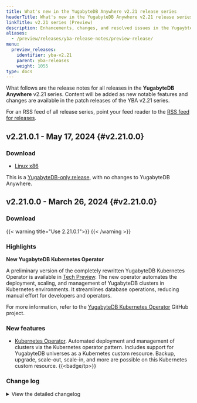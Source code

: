 ```yaml
---
title: What's new in the YugabyteDB Anywhere v2.21 release series
headerTitle: What's new in the YugabyteDB Anywhere v2.21 release series
linkTitle: v2.21 series (Preview)
description: Enhancements, changes, and resolved issues in the YugaybteDB Anywhere v2.21 preview release series.
aliases:
  - /preview/releases/yba-release-notes/preview-release/
menu:
  preview_releases:
    identifier: yba-v2.21
    parent: yba-releases
    weight: 1055
type: docs
---
```


What follows are the release notes for all releases in the **YugabyteDB Anywhere** v2.21 series. Content will be added as new notable features and changes are available in the patch releases of the YBA v2.21  series.

For an RSS feed of all release series, point your feed reader to the [RSS feed for releases](../../index.xml).

## v2.21.0.1 - May 17, 2024 {#v2.21.0.0}

### Download

<ul class="nav yb-pills">
 <li>
   <a href="https://downloads.yugabyte.com/releases/2.21.0.1/yba_installer_full-2.21.0.1-b1-linux-x86_64.tar.gz">
     <i class="fa-brands fa-linux"></i>
     <span>Linux x86</span>
   </a>
 </li>
</ul>

This is a [YugabyteDB-only release](../../ybdb-releases/v2.21/#v2.21.0.1), with no changes to YugabyteDB Anywhere.

## v2.21.0.0 - March 26, 2024 {#v2.21.0.0}

### Download

{{< warning title="Use 2.21.0.1">}}
{{< /warning >}}

### Highlights

**New YugabyteDB Kubernetes Operator**

A preliminary version of the completely rewritten YugabyteDB Kubernetes Operator is available in [Tech Preview](/preview/releases/versioning/#feature-maturity). The new operator automates the deployment, scaling, and management of YugabyteDB clusters in Kubernetes environments. It streamlines database operations, reducing manual effort for developers and operators.

For more information, refer to the [YugabyteDB Kubernetes Operator](https://github.com/yugabyte/yugabyte-k8s-operator) GitHub project.

### New features

* [Kubernetes Operator](https://github.com/yugabyte/yugabyte-k8s-operator). Automated deployment and management of  clusters via the Kubernetes operator pattern. Includes support for YugabyteDB universes as a Kubernetes custom resource. Backup, upgrade, scale-out, scale-in, and more are possible on this Kubernetes custom resource. {{<badge/tp>}}

### Change log

<details>
  <summary>View the detailed changelog</summary>

#### Improvements

* Reduces PEX activation time by generating a PEX virtual environment on target's side for quicker and seamless python runtimes, mitigating slow execution issues in certain environments. PLAT-10217
* Reverts commit to address the issue of PEX activation slowdown of 4-8s in certain environments. PLAT-10217
* Reduces PEX activation time by generating a PEX virtual environment on target's side for quicker and seamless python runtimes, mitigating slow execution issues in certain environments. PLAT-10217
* Adjusts universe operations to update the database state only after completing actual tasks, refines KubernetesCommandExecutor to gather universe details from task parameters rather than the database, modifies parent workflows for GFlagsKubernetesUpgrade and KubernetesOverridesUpgrade to persist universe details to the database at workflow's end, and revises ConfigureDBApisKubernetes to store user intent in the universe after actual operation is executed. PLAT-10289
* Reduces false alarm rates by adjusting the severity label of the "DB Queue Overflow" alert from severe to warning, improving alert relevance. PLAT-10371
* Unifies all YBA python requirements to >=3.8, discontinuing support for Python 2 and disables Ansible offloading to the DB node if Python version is <3.8. PLAT-10475
* Integrates guard rails to check for existing tables before attempting to disable YCQL, enhancing data management. PLAT-10502
* Adds a public API endpoint for load balancers to identify the primary YugabyteDB instance in an HA configuration, thereby facilitating apt traffic routing. PLAT-10557
* Integrates SpecificGflags support into gflags audit, including a "readonly_cluster_gflags" field to tackle read replica overrides. PLAT-10616
* Corrects the handling of missing Node UUIDs in 2.6 upgrades, ensuring universes created in older YBA versions can successfully execute tasks in newer releases and accessible in Read Replica (RR) clusters, thus preventing task failures. PLAT-10628,PLAT-10542
* Augments the logging for backup schedules to aid in debugging issues related to incremental backups running more than once, particularly beneficial in resolving schedule failure alerts for users scheduling incrementals at short intervals. PLAT-10694
* Introduces IAM support in the GCS backup configuration, enabling users to use workload identity credentials for backup storage config creation without manually passing json credentials via the UI/API. PLAT-10724
* Introduces DB node-based preflight validation for storage configurations used during backup/restore through the newly exposed gRPC `backupServiceValidateCloudConfig`, enhancing the reliability of backups and restores. A universe level runtime flag `skip_config_based_preflight_validation` is also added allowing users to skip these validations. PLAT-10725
* Introduces universe name and zone labels to DB pods and other resources established by YBA, dramatically aiding the creation of a shared service across multiple AZs, and offering smoother integration with CA automation systems. PLAT-10591,PLAT-10988
* :Send GCP IAM flag to YBC for backup/restore in YBA Send GCP IAM flag,if given in the backup config,to YBC gRPC for backup and restore in YBA.Send GCP IAM flag to YBC for backup/restore in YBA PLAT-11042
* Introduces a new API for accessing a list of feature flag runtime configs, enabling dynamic rendering of UI component bases on flag values, without needing authorization. PLAT-11053
* Introduces a checkbox in the UI for the creation and editing of GCP storage configuration, facilitating the use of the USE_GCP_IAM feature. PLAT-11116
* Grants `update_profile` permission to ConnectOnly role, establishes a super admin check in the set runtime config key API, and prevents resetting of rbac runtime config. PLAT-11013,PLAT-11054,PLAT-11117
* Allows expanded role bindings for new resource types during role edits. Also permits viewing and updating users with requisite permissions, even after role editing. PLAT-11147
* Revises backup prefix in YB to improve intuitiveness, triggering effortless grouping of parent and incremental backups. Backup storage locations become more human-readable linking parent and incremental backups. PLAT-11150
* Redefines the S3 directory hierarchy for YBA backups, resulting in a more intuitive and user-friendly structure to group full and incremental backups based on cluster uuid and parent backup uuid. PLAT-11150
* Restores missing Path annotations in DrConfigController, PerfAdvisorController, TelemetryProviderController, and YbcController for smoother API interactions. PLAT-11264
* Allows support bundle collection even if a node fails or is down, preventing the bundle creation process from getting stuck. Also ensures stuck support bundles are deleted upon YBA restart. PLAT-11288
* Allows permission management in the performance advisor and disaster recovery user interface. PLAT-11344
* Expands access control by incorporating permissions to the performance advisor User Interface. PLAT-11344
* Redefines permission rules to grant `OTHER.READ` by default when `UNIVERSE.READ` is assigned, enhancing user's access to all associated resources. PLAT-11433
* Now uses the request URI, not the request path, to authorize users during API calls. PLAT-11456
* Enables disabling certificate validation for High Availability (HA) through runtime configuration for enhanced flexibility. PLAT-11526
* Allows custom role users to modify timezone using updateProfile API. PLAT-11585
* Now the list role binding API authorization only verifies for specific permissions, allowing users to view roles attached to their user profile. PLAT-11592
* Includes a runtime configuration `yb.node_ops.leader_blacklist.fail_on_timeout`, failing the `StopNodeInUniverse` operation if the leader blacklist doesn't complete within a set timeout. Beneficial for customers managing multiple failover layers to secondary databases. PLAT-11892
* Increases readability of built-in Role descriptions by expanding the viewing area and adding a hover-over function. PLAT-11972
* Adjusts finalize info API to transmit universe name and version with uuid, reducing redundant API calls in UI. PLAT-11981
* Allows certificate rotation for universes with expired certs by falling back to non-rolling upgrade from hot_reload. PLAT-4493
* Enables direct access to Master and Tserver UUIDs for each node within the Universe's nodes tab, easing debugging processes by eliminating the need to use the Master Admin UI. PLAT-5199
* Allows users to disable the scraping of Kubernetes node metrics, that show CPU, memory, and disk utilization graphs for Kubernetes-based universes, with a new Prometheus flag. PLAT-9097
* Enhances backup script logging for better performance diagnosis. Logs capture start and end times of tasks, the time tasks enter and leave the queue, data transfer details, and command completion times. PLAT-9351
* Introduces an API that automatically syncs users and roles from an LDAP server to a YBDB cluster running YSQL/YCQL, replacing the need for manual scripts. PLAT-9799
* Updates the generate script for easier usage, removes Azure ARM support, and reruns it with 8.9 as the desired version to address an issue with GPG key on older Almalinux 8 images. PLAT-12855
* Introduces new Memtable metric name, ensuring data visibility on master and version 2.20.0. Includes a migration script for swamper target files regeneration. PLAT-11315
* Simplifies on-prem setup by streamlining the movement of node-agents between providers, incorporating error message for download failures, and adding bind address for DNS usage. PLAT-11889
* Includes alerts for db ysql/ycql webservers in YBA health checks to monitor 9070, 9300, and 13000 ports, enhancing awareness of node status. PLAT-12067
* Returns security vulnerabilities by upgrading the jackson-databind library to version 2.15.3 and changing to the latest managed version of ehcache at 3.10.8, from 2.10.6, that contained medium to critical severity vulnerabilities. PLAT-9635
* Reimplements master operation completion check using ListMasters or ListMasterRaftPeers for efficient change configuration, now default, enhancing user workflow. PLAT-10162
* Prevents creation of a basic xCluster configuration if either universe is part of a transactional xCluster configuration. PLAT-10193
* Allows limited editing of in-use providers on the YBA UI, particularly beneficial for adding new regions. This feature introduces a new runtime config, retains unedited/unexposed provider details, and manages various enable/disable statuses for zones/regions. PLAT-10279
* Modifies the follower lag check to use the node endpoint instead of Prometheus metrics increasing reliability in scenarios where Prometheus might be down. Introduces a new runtime config `follower_lag.max_threshold` to allow control over the maximum time allowed for a tserver/master to lag behind peers. PLAT-10286
* Shifts the Prometheus configuration check to a preflight stage to early correct any configuration errors, although limitations remain for time syntax parsing in Golang. PLAT-10369
* Ensures predictability and prevents partial data deletion by disabling the master removal callback, relying on YBA for proper state clean-up. PLAT-10401
* Integrates the `ap-south-2` region into YBA, updates the AWS AMIs to 8.8, and includes previously absent availability zones in the AWS regions. PLAT-10407
* Lets you set the `master_join_existing_universe` parameter to `false` post cluster creation, offering atomic replacement without recreating the config files. PLAT-10511
* Displays a warning when attempting to rotate node-to-node CA certificates for source universes in xCluster replication, informing that this action can interrupt replication and require a restart of the xCluster configuration. The warning also appears when toggling TLS encryption on/off for such universes, improving awareness of potential xCluster replication impact. PLAT-10660
* Introduces a `customer` level runtime configuration, `show_xcluster_config`, that unveils the underlying xCluster configurations from DR setups in the xCluster tab for better troubleshooting. PLAT-10734
* Rearranges `replicated-migrate` help message in ybctl for a more intuitive command flow, replacing its previous alphabetical order. PLAT-10970
* Enables retrying the Upgrade KubernetesOverrides task for updating overrides on pods as the helm call is idempotent. PLAT-10977
* Enables specification of a shared VPC project ID in the YBA UI for GCP providers, replacing the now redundant GCP project name field, enhancing VPC shared environment support and allowing better customization. PLAT-11065
* Updates Go version to 1.21.3 in YBA node agent and installer, enhancing security by fixing critical vulnerabilities. PLAT-11191
* Enables non-rolling gflag upgrade operations for YBC. This addition involves updating the gflag values in the cluster file, stopping and starting the YBC process, and updating the custom YBC gflag details in the clusters userIntent. Also ensures updated gflag values are applied during upgrade operations along with node binaries. PLAT-11198
* Adds `ts_live_tablet_peers` metrics to YBA charts, indicating the count of tablet peers (including followers and leaders) on each node. PLAT-11258
* Simplifies volume expansion process by ignoring errors during expansion of Persistent Volume Claim (PVC), allowing recreation of the Stateful Sets (STS), and then throwing any PVC expansion exceptions. This change improves error handling in the volume expansion process by continuing the operation despite issues at the PVC expansion stage. PLAT-11454
* Allows users to upgrade Linux OS VM directly through the universe creation page. PLAT-11482
* Prevents UI crash by adding compatibility check during image bundle addition on the universe creation page. PLAT-11482
* Modifies version check workflow to handle non-existent settings and prevent rollbacks during a replicated migration if there's a YBA version change. PLAT-11630
* Revamps the UI wording by replacing `bootstrap` with `full copy`, modifying the modal text for better clarity and updating buttons to capital case. Includes the DR replica name in the switchover and failover modal titles and adjusts the confirmation text for clearer user interaction. PLAT-11664
* Introduces two Jupyter notebooks for xCluster and dr APIs use exemplification. Makes `bootstrapParams` an optional field for `set_tables` API and allows for skipping table bootstrapping when not passed during `add table`. Simplifies `create api` payload by using `bootstrapParams` instead of `bootstrapBackupParams`. Optimizes table selection in database during replication removal, focusing on YSQL tables. PLAT-11678,PLAT-11618,PLAT-10622
* Updates Akka version to 2.6.21 in YBA to support multiple subscribers. PLAT-11679
* Makes the lock and freeze mechanism for universe tasks simpler and easier to understand, reducing migration effort. PLAT-11769
* Introduces a confirmation dialog for all edit operations on K8 based universes, ensuring consistency with VM based universes. PLAT-11943
* Displays the default master volume size as disabled and set at 50 GiB during the `Create universe` step for simplified setup. PLAT-11944
* Integrates BouncyCastle as the cryptographic provider for jwt token generation, enabling FIPS compliance. Adds BouncyCastleProvider to the security context before keyPair creation. PLAT-11952
* Removes outdated provider credential update helper script to enhance security, and transitions away from Springframework encryptors to use Bouncycastle FIPS library for better compliance. PLAT-11999
* Replaces the existing Python Cryptography library with OpenSSL to ensure future compliance with FIPS regulations while simplifying updates and reducing the need for major platform overhauls. PLAT-3538
* Incorporates support to replicate colocated tables through xCluster. The API adaptation only requires passing the parent table ID; the user interface remains unchanged. Make sure to follow the prerequisites for colocated replication, otherwise, replication won't function. PLAT-3748
* Now allows retrying of the `Upgrade Kubernetes Universe` task. PLAT-8423
* Optimizes upgrade process by prioritizing selection of an active tserver in the same region as the master leader, reducing time spent securing postgres connections in multi-region setups. PLAT-8975
* Enables the display of restored tables (YCQL) in the front-end interface via the Restore List API. PLAT-10404
* Enhances chart zooming functionality to provide consistent scaling and fine-grained data points across various metrics, including YSQL and YCQL, by implementing unique tab names and updated table metric selection process. PLAT-10824,PLAT-10656
* Introduces a `View Universe` option to inspect the user intent of the created universe and the status of the primary cluster and read replicas if available. PLAT-11107
* Allows collection of only recent core dumps from the request body. Adds two new fields in the `createSupportBundle` API: `maxNumRecentCores` to define the number of recent files to collect, and `maxCoreFileSize` to set a size limit for each file. Defaults for these fields are 1 and 25GB respectively, if not specified. PLAT-11505
* Adds backend API support for replicating colocated tables in xCluster UI. Introduces new table type and changes how tableID and tableUUID are used. Ensures better handling of table names and drops size info for child tables. PLAT-11770
* Allows retry and abort operations for `InstallYbcSoftwareOnK8s` and `UpdateKubernetesDiskSize.java` tasks, enhancing task handling. PLAT-8425,PLAT-8426

#### Bug fixes

* Enables restoration of backups moved from their original bucket to a different bucket in the same/another cloud, given the entire relative directory inside the bucket remains the same. PLAT-10179
* Allows adding a custom prefix to YBA application and audit logs through the new `filePrefix` field in `logging_config` and `audit_logging_config` APIs. PLAT-10223
* Ensures correct interpretation of special characters and spaces in log filtering by quoting the grep_regex variable passed to the command line script. PLAT-10321
* Introduces an `active` field in the image bundles, hardens image bundle validation for region additions in the provider, and accommodates three types of bundles: YBA_ACTIVE, YBA_DEPRECATED, and CUSTOM. Transfers image bundle editing to the task and removes region references from the image bundle when the region is deleted. It now strictly fetches `active:true` image bundles for each provider & structure. PLAT-10363
* Introduces runtime flag checks for all new RBAC APIs, also marking them as `PREVIEW` via `@YbaApi` annotation. PLAT-10438
* Introduces the @YbaApi annotation to express API visibility and state, offering public, preview, internal, or deprecated states as status options. PLAT-10456
* Removes outdated definitions once part of the API, streamlining database operations and enhancing `swaggerGen` functionality. PLAT-10456
* Reverts overly aggressive swagger definitions removal and introduces manual marking as internal for better control and introduces YbaApi annotation. PLAT-10456
* Introduces validation when assigning or adjusting role bindings for resources with generic permissions, ensuring correct role bindings for specified resources. PLAT-10483
* Enables CA certificate chains in YBA's trust store, fixes issues with deleting CA certificates, and handles migration of certificate chains during YBA migration V274, reducing user-facing UI errors. PLAT-10530,PLAT-10529
* Incorporates the `useTablespaces` boolean factor while listing backups. PLAT-10552
* Eliminates stale PostgreSQL socket lock files upon pod startup in Kubernetes, preventing PostgreSQL from failing to start and offering seamless restarts. PLAT-10576
* Improves the reliability of backup restores in Docker-based installations by rectifying the command generated by `yb_platform_backup.sh`, addressing issues of the restore process failing due to inaccessible file paths. PLAT-10579
* Resolves the failure of the `yb_platform_backup.sh` restore commands in version 2.18.3 by fixing the `back_plat_version` variable assignment and addressing the "no such file or directory" error while running `pg_restore` inside the container. PLAT-10579
* Boosts reliability by ensuring EditUniverse tasks remain retryable even if Destroy Server subtasks fail partially due to script deletion. PLAT-10606
* Allows you to sync roles seamlessly before enabling the `use_new_authz` runtime flag, eliminating errors when adding new customers. PLAT-10618
* Resolves backward compatibility issues in new YBA releases by ensuring successful task completion even when Node UUID is missing, a problem reported in multiple Universes. PLAT-10628
* Expands a user's role binding automatically when extending their role to include `UNIVERSE.CREATE`, setting `allowAll=true` and an empty resource UUID. PLAT-10640
* Resolves numerous UI and RBAC issues, including lack of access to alerts, backups, and various tabs for superadmin, issues with roles and permissions, and non-working sort functionality. PLAT-10670
* Enables `allowAll=false` and empty resource UUID set in the new RBAC when creating or updating role bindings, restricts `OTHER.SUPER_ADMIN_ACTIONS` permission in custom roles, user assignment of `SuperAdmin`role to any role bindings, and scoping down of system defined roles. No longer pass `resourceGroup` in the payload for `roleResourceDefinitions` for system-defined roles. PLAT-10689
* Introduces an option to add service account names to DB pods through `serviceAccount` in DB helm charts. PLAT-10691
* Reinstates the missing `Restore Tablespace` option for Incremental Backups, enhances the visibility of the `Backup location` button in Restore History, and removes the `Aborted` filter from Restore History. PLAT-10695
* Corrects user interface bugs, ensuring the auto-selected permission in RBAC visibly displays a tooltip for first-time users. PLAT-10780
* Allows the use of `su -c` to run commands as a specific user, enhancing compatibility with corporate sudo whitelists. PLAT-10794
* Prevents selection of duplicate roles and accurately displays universe count in the portal even when no universes are present. PLAT-10802
* Disables "Edit Role" for system roles, enhancing security by prohibiting unintentional changes while still displaying role permissions and associated users. PLAT-10813
* Disables `Add GFlags`, `Add as JSON`, and `Apply Changes` buttons on the GFlag UI page without UNIVERSE.UPDATE permissions. PLAT-10845
* Rectifies UI bugs to deliver precise information messages that clarify why backup on Universe is disallowed. PLAT-10849
* Refines node equality assessment and sequences subtasks in universe creation and editing more adeptly for fewer later issues. PLAT-10886
* Alters authentication protocols to fetch resource details based on a logged-in user's scope, eliminating unnecessary permission checks and enabling API token authentication. PLAT-10841,PLAT-10887,PLAT-10129,PLAT-10810
* Grants `ConnectOnly` role by default when no system roles are assigned, enhances error messages for incorrect permissions in Create Role API, and sets `OTHER.READ` as a prerequisite for `UNIVERSE.CREATE` permission. PLAT-10692,PLAT-10891,PLAT-10840
* Annotates the YugabyteDB APIs with correct visibility states including public, internal, preview, or deprecated, improves API documentation, and performs scrubbing operations for consistent API descriptions. Enhancements to the platform also include documenting SQL commands to disconnect a universe from the platform, deprecating certain UI functions, and displaying deprecation messages in red in API docs. Modifies the handling of runtime configs for API calls to boost performance, and eliminates the usage of enableYBC and installYBC in the UniverseTaskParams for streamlined operations. PLAT-10899
* Grants read permissions to Universe configuration and fetch logs API, addressing issues with creating Universe and loading availability zones. PLAT-10721,PLAT-10904
* Streamlines the permissions required for URL Endpoints and their handling by the UI, restricts certain security adjustments without explicit permissions, and provides consistent information messages to users lacking necessary permissions. PLAT-10894,PLAT-10909,PLAT-10844
* Revises EAR according to API scrub 2.20 documentation, confirms all RBAC APIs are already internal, and announces no changes required for Support Bundle APIs. PLAT-10910
* Rectifies the visibility of RBAC permission errors when insufficient permissions prevent the "Create Support Bundle" button from functioning. PLAT-10917
* Allows downloading of support bundle with `UNIVERSE.READ` and `OTHERS.CREATE` permissions and deletion with `OTHERS.DELETE` and `UNIVERSE.READ` permissions. PLAT-10933
* Allows successful access key rotation for manually uploaded keys by generating the correct public keys, eliminating connectivity issues to DB nodes. PLAT-10935
* Modifies API tests to display all errors simultaneously, simplifying the troubleshooting process, and marks APIs including Alerting, PA, Telemetry, and Maintenance as indicated in the document. PLAT-10937
* Rectifies the SSO login glitch by shifting the RBAC enabled logic to the Authenticated container, ensuring uninterrupted login experience. PLAT-10942
* Introduces `disabled` feature for the `readOnly` and `backupAdmin` roles, correcting the API call made while altering passwords. PLAT-10960
* Adds support for partial upgrade, finalize, and rollback of Kubernetes universe database upgrades. PLAT-10971,PLAT-10974,PLAT-10973
* Enables control over container-level resources within a pod using overrides, offering container-specific resource adjustability primarily for `yb-cleanup` and `ybc`. PLAT-10990
* Enables read-only users to see `Create Backup` buttons as disabled to prevent backup initiation on the tables page. PLAT-10993
* Enables creation of xcluster replication with universe permissions only, eliminating the need for additional resource permissions. PLAT-11000
* Modifies API annotations for deprecated APIs in Backup/Restore/Schedules flow for clearer user understanding. PLAT-11001
* Unveils updates to user permissions, enabling Edit Universe and Edit Security buttons with UNIVERSE.READ permission, allowing the view of universe configuration, and adjusting backup and restore permissions for SuperAdmin. PLAT-11004,PLAT-10940,PLAT-10908
* Ensures actionable buttons display permission errors when clicked, enhancing user interaction with Certificates, Alert Policies, and User Roles management, particularly for SuperAdmin users. PLAT-11011
* :Fixed Typo from -fix :Buttons don't show perm error when clicked Fixed a typo [RBAC}UI]Buttons don't show perm error when clicked Add Certificate 2.Create Alert Policy 3.Delete and Edit User -Only SuperAdmin user 4.Edit/Delete System Roles PLAT-11011
* :New Rbac Validator changes -[RBAC|UI]Make superadmin permission changes on UI based on backend Implemented new Validator to support Api to permissions mappings.Previously,we used to maintain a api to perm mapping ourselves.But,now the mapping comes from the backend.Created a new rbac validator to adopt this.Changed all the occurrence of the old validator to new validator [RBAC|UI]Make superadmin permission changes on UI based on backend In backend,we have made changes to not enable/edit LDAP/OIDC/HA/Runtime configuration.We need to make sure UI is consistent PLAT-11016
* :Fix:Removal of data-testid New Rbac Validator changes -[RBAC|UI]Make superadmin permission changes on UI based on backend data-testid are accidently removed of this [[|diff ]]This diff adds this again [RBAC|UI]Make superadmin permission changes on UI based on backend In backend,we have made changes to not enable/edit LDAP/OIDC/HA/Runtime configuration.We need to make sure UI is consistent PLAT-11016
* :Make the required permission annotation changes for APIs Modified the required permissions based on the discussion with the team.[PLAT][RBAC]Only superadmin should be able to do CRUD ops for HA As per older RBAC,both admin and superadmin can perform HA operations.We need to decide what to do going forward.[testschedulebackup-aws-rf3]DELETE:/api/v1/customers/{uuid}/schedules/{uuid}is not working with BACKUP_RESTORE permissions Permissions on User:Logs:[RBAC][YBA]YBA doesn't shows Universe cost,CPU usage and Disk Usage to users with View universe permission User roles:Builtin roles -Connect-only Custom roles -View Universe Resume/Pause Universe [testsimpleops-aws-nton-tls]api/customers/{uuid}/universes/uuid}/tables/{uuid}/create_backup is not working with UNIVERSE.BACKUP_RESTORE permissions /api/customers/{uuid}/universes/uuid}/tables/{uuid}/create_backup is not allowed with these permissions:{`resourceType`:`OTHER`,`action`:`READ`},{`resourceType`:`UNIVERSE`,`action`:`READ`},{`resourceType`:`UNIVERSE`,`action`:`BACKUP_RESTORE`},{`resourceType`:`ROLE`,`action`:`READ`},{`resourceType`:`ROLE`,`action`:`UPDATE`} PLAT-11025,PLAT-11028,PLAT-11017,PLAT-11009
* :Users without permission not able to login Axios intercepts the runtime config 401 and logouts the user.Fix:Prevent the axios from logging out till the runtime config is either loaded/failed Users without permission not able to login PLAT-11052
* Corrects the threshold setting for recreated "Backup Deletion Failure" alerts to match their original default values. PLAT-11055
* Enables setting rollback variables values by fixing JsonProperty annotation and adds an API to check if additional finalize step is needed for upgrade. PLAT-11067
* Prevents automatic flag promotion during rollback support, now requiring manual user promotion through the finalize API during software upgrades and universe deletions. PLAT-11070
* Disables the `Backup tablespaces` checkbox in the `Backup` tab when `YCQL` is selected as the API type, preventing unnecessary selections. PLAT-11073
* Allows the removal of stale replication streams from the source universe during table deletion in failed replications status, preventing lingering streams after xCluster config alterations. PLAT-11076
* Revises the Role-Based Access Control (RBAC) User Interface to correct bugs, ensure disabling of alerts for SuperAdmin, enhance visibility of permission errors, and improve handling of missing read permissions. It also addresses problems where the same role is selected multiple times during role editing, or the inability to delete a user with proper permissions. PLAT-10956,PLAT-11096,PLAT-10803,PLAT-10938,PLAT-10948,PLAT-10950
* Allows the backup script to proceed unimpeded even if the Prometheus snapshot isn't found, ensuring successful data backup and replication installation migration. PLAT-11102
* Unveils the Node Actions button for users with UNIVERSE.READ permissions and introduces data-testids, allowing users to read node actions such as Connect and Show Live Queries comfortably. PLAT-11122
* Marks APIs with appropriate annotations for Tables and Universes. PLAT-11133
* Reverts update to make backup storage locations for incremental backups linked to parent backup more easily readable. PLAT-11150
* Includes a confirmation dialog in the user interface for universe editing changes, reducing the risk of unfortunate errors, like incorrect node scaling. PLAT-11163
* Allows passing both Java and PEM trust stores for TLS handshakes to support multiple CA certificates in YugabyteDB's trust store. Also, resolves an issue related to deletion of root certificates from the trust store. PLAT-11176,PLAT-11170
* Corrects RBAC annotation definition in Delete backup API for accurate alert triggering on backup failures. PLAT-11194,PLAT-11183,PLAT-11203
* Eliminates the persistent release dropdown issue when RBAC is enabled, ensuring a smooth user experience and successful cross version tests. PLAT-11206
* Allows consistency in universe states by synchronizing `specificGFlags` with `tserverGFlags/masterGFlags`. Supports both UI and API users in terms of gflags with temporary measures for older approaches. PLAT-11207
* Removes unnecessary errors when rolling back AutoFlags, ensuring a smooth rollback process, even when no AutoFlags are available to revert. PLAT-11212
* Minimizes redundancy by skipping nodes during retry if they have already undergone upgrade/rollback actions. PLAT-11253
* Allows longer hostnames (up to 28 characters) for universe creation in on-prem provider instances and includes a preflight check for Python on the target node. PLAT-11254
* Blocks non-GET requests on HA follower's API access, reducing accidental universe creation or modifications. Retains certain special API functionalities for follower tasks. PLAT-11256
* Introduces a new arg `useTserver` in the `yb_backup.py` script for successful backup operations on k8s and universes with dedicated master nodes, fixing S3 V2 backup failures. PLAT-11260
* Deactivates the `Submit` button on the updated TLS modal for users with insufficient permissions, preventing a 401 error. PLAT-11295
* Enhances backup deletion process with retries, adjusts GCS backup batch size to 100 for best practice adherence, and ensures large backup deletion in GCP. PLAT-11299
* Ensures rollback feature flag remains enabled post-upgrade and enhances UI components and flow related to upgrade finalization. PLAT-11332
* Returns an error if a replication request is made for unsupported tables in xCluster and introduces a new `onlySupportedForXCluster` API query string to list only supported tables. PLAT-11352
* Alters UI components to use `xClusterSupportedOnly` query parameter instead of `onlySupportedForXCluster` when setting up replication. PLAT-11352
* Minimizes UI crashes when a timezone is selected from User Profile and `Custom` date picker is used in the metrics tab of the Universe page. PLAT-11358
* Corrects annotation for multi_table_backup API to use UNIVERSE.BACKUP_RESTORE instead of UNIVERSE.UPDATE for accurate permissions application. PLAT-11363
* Allows rollback for universes tagged as ready and fixes new YSQL migration check, enhancing auto-finalize upgrade process. PLAT-11365
* Prevents update of software upgrade state in event of a pre-check failure. PLAT-11366
* Enables customization of environment variables in Prometheus container via the Statefulset YAML file. PLAT-11372
* Allows retrying or aborting tasks from the global task page, using universe UUID extracted from task data. PLAT-11405
* Returns a `bad request` error instead of silently failing when attempting to edit a role name, and now issues a 409 status for role name conflicts. PLAT-11436
* Enables immediate access to a universe created in another session without refreshing the current session, and makes the restore button in global backups page available for superAdmin. PLAT-11460
* Expands task details API to include software version changes and allows overriding of gflags for pre-finalize state universes. PLAT-11461
* Enables editing of user profiles for users created through LDAP without requiring email validation and fixes disabled `Save` button issue on read replica form during primary cluster creation. PLAT-11487
* Fixes an issue where using the custom date picker in the create support bundle option switched the start and end dates, yielding only one day of logs. PLAT-11497
* Enforces read-only status for LDAP users, fixes UI bugs, and updates "Users" tab column name to "Username/Email". PLAT-11508
* Adds required authorization annotations to APIs, preventing breaks in audit logging when new RBAC is active. PLAT-11513
* Enables pre-upgrade checks to determine if finalization is needed post-upgrade, offers a list of related universes where XCluster might be interrupted during an upgrade, and refines the Rollback API error message for better clarity. PLAT-11519,PLAT-11067,PLAT-11365,PLAT-11069
* Changes affected_node_names and similar labels from space-separated to comma-separated to align with notification templates' specifications. PLAT-11532
* Corrects a regression that caused platform restarts to fail in resuming backup tasks and releasing universe locks, thus ensuring the stability of backup and restore tasks during platform restarts. PLAT-11533
* Incorporates a rollback upgrade feature supporting standalone universes, updates upgrade modals, integrates `enable_rollback_support` runtime flag with `New DBVersionWidget` across all universe states, and blocks actions based on upgrade states. Maintains old upgrade flow for XCluster universe. PLAT-11334,PLAT-11336,PLAT-11333,PLAT-11332,PLAT-11536
* Introduces a universe scope based runtime config `enable_rollback_support` for better management of finalize/rollback upgrade APIs. PLAT-11544
* Introduces `yba universe upgrade software` command for easier universe software upgrades. PLAT-11553
* Ensures correct length validation for the Java non-proxy field in the YBA installer. This change also enables skipping config validation for easier future workarounds. PLAT-11568
* Introduces support for SMTP TLS connection to use YBA's trust store, enhancing email alerts' security and preserving existing configurations' backward compatibility. PLAT-11580
* Enables backups taken during the monitoring phase to be restored on the same universe and filters out test autoflags when fetching promoted autoflags. Ensures version check during restore is always performed on the rollback DB version. PLAT-11535,PLAT-11596
* Disables the same release version on the upgrade modal if the universe is currently on that version and ensures the universe state now updates after upgrade, rollback, finalize, or retries. PLAT-11614,PLAT-11600
* Initiates a backend setup for the Troubleshooting Service, also forms a designated folder for further development. PLAT-11621
* Applies restriction on setting role bindings for LDAP users with the upgraded RBAC setRoleBindings API. PLAT-11627
* Allows success in adding on-prem nodes using NodeAgent by aligning preflight response processor workflows. PLAT-11641
* Allows super admin user access to Dashboard and Universes page even when no universe is available by checking permissions from user_role_bindings. PLAT-11649
* Prevents non-super-admin users from changing global runtime configurations, ensuring stricter role-based access control. PLAT-11667
* Ensures universe overrides apply properly, resolving a regression. Fixes the non-rolling gflags upgrade and guarantees in-memory universe use in workflows. Updates TestGkeSAbackup, ensuring it no longer fails by correctly setting Kubernetes overrides. PLAT-11672,PLAT-10289
* Sets up basic infrastructure for database access, controllers, task scheduling, to kickstart backend development. PLAT-11673
* Prevents unselecting `Include Future Universes` when `Create Universe` is selected as a role permission. PLAT-11675
* Enhances tooltip when making a new user, clarifying automatic assignment of `Connect Only` role for users without built-in roles. PLAT-11676
* Enables creation of Read Replica without needing UNIVERSE.CREATE permission, fixing previous UI bug. PLAT-11691
* Corrects the Edit Backup API to require OTHER.UPDATE permission instead of OTHER.READ, ensuring a better consistency in permissions handling. PLAT-11715
* Restricts LDAP group rights by preventing them from obtaining DB superuser status and login permissions. PLAT-11776
* Avoids erroneous universe deletion failure messages in Azure Provider by validating public-ip assignment before performing deletion, especially beneficial for setups with restricted public-ip permissions. PLAT-11779
* Introduces a new software upgrade API that supports rollback, minimizing breaking changes in user code. Also, adds a new parameter to disable auto finalize within the existing software upgrade API. Updates rollback support version to 2.20.2 from 2.21.0.0 for cross-cluster support. PLAT-11480,PLAT-11792
* Corrects an issue affecting on-prem universes with multiple mount points, ensuring Prometheus expressions for disk usage metrics are generated correctly. PLAT-11813
* Assigns default operating system versions per cloud type instead of having a global default, eliminating potential confusion while setting custom image bundles to default. PLAT-11865
* Prevents k8s universe freeze caused by failed upgrade precheck ensuring uninterrupted upgrade tasks. PLAT-11867
* Updates Xcluster UI flow, disables upgrade delay time box when rolling upgrade is unchecked, hinders upgrade button during pending universe state, shows build number on Rollback modal, ensures consistent upgrade modal display from overview and action items, maximizes overview page space of k8 universes, and restores rollback button availability on actions dropdown for xCluster setup universes. PLAT-11633,PLAT-11866,PLAT-11601,PLAT-11734,PLAT-11888,PLAT-11772
* Safeguards YSQL/YCQL ports changes through configure DB APIs at individual VM node level, reducing risk of disruptions on unaffected nodes. Supports modifying ysqlServerRpcPort on a running universe. PLAT-11908
* Enables successful editing of read replica clusters, even if primary cluster details are missing in the request payload. It ensures correct volume size changes and smooth operation despite null ‘masterK8sNodeResourceSpec’ in taskParams. Additionally, uses ‘availableReplicas’ instead of ‘readyReplicas’ when determining health. Eliminates errors while increasing the number of nodes in a Read Replica in a Kubernetes universe. PLAT-11914,PLAT-10289
* Adds ability to query, fetch and store universe details and pg_stat_statements data in TS storage. PLAT-12012
* Enables running SQL queries against specific YugabyteDB nodes via API, now manually enabled for safety. OSS mode removal done due to functionality issues. PLAT-12013
* Adds classes to query metrics and tests for Prometheus API client, boosting metric retrieval. PLAT-12029
* Simplifies the software upgrade process for universes with xcluster by removing autoflag promotion checks based on versions. This eases the upgrade process even when different universes are on diverse versions. PLAT-12030
* Stabilizes MasterTask page by adding subtask group type in the createPreflightValidateBackupTask in the CreateBackupSchedule. Lessens task page instability and lessens unpredictability related to task progress bar appearance and disappearance. PLAT-12055
* Displays separate view for Rollback upgrade task types and integrates Rollback runtime flag in DBVersion widget. Fixes minor issues such as non-fetching of impacted xCluster universes during universe finalization and display typos. PLAT-12056,PLAT-12057,PLAT-11335
* Introduces UI components for the Troubleshooting (TS) framework, including a MetricSplitSelector, ClusterRegionSelector, YBDateTimePicker, and ZoneNodeSelector. New utilities include constants, date formatting, and object checking, as well as classes to convert universe/node data and process TS service data. This update also features functional components for handling node issues and displaying metrics. PLAT-12065
* Includes version information in the finalize upgrade tasks and adds completion time to task status API. PLAT-12071
* Integrates RBAC for rollback feature, includes `enableYbc` in upgrade payload, and disables UI elements for unauthorized operations. PLAT-12078
* Updates to the npm build-and-copy script now correctly retrieve map files and address missing assets in the YBA UI Region Map. The change ensures consistent behavior between `build:ci` and `build` scripts. PLAT-12094
* Blocks OIDC setup when multi-tenant setting is enabled for enhanced security. PLAT-12113
* Disables rollback options for universes updated from non-rollback support versions, ensuring compatibility with UI elements. PLAT-12157
* Adds on-premise manual provisioning steps to all releases and ensures consistency. Fixes minor issues and permits configuring a non-default `node_export` temporary directory. PLAT-12213
* Ensures correct and consistent time format on the task detail page, preventing unwarranted banners from showing during an upgrade-precheck failed state. PLAT-12246
* Switches storage in pg stat statements to save query latencies rather than raw data for better anomaly detection and moves query details to a separate table to lighten stats table. PLAT-12260
* Updates the yba-installer template to correctly display the YCQL P99 metric, which was missing due to a previous oversight. Ensures metrics are displayed even after upgrades. PLAT-12275
* Corrects the underreplicated master alert expression error caused by transition from code to YAML file, restoring alert functionality. PLAT-12331
* Allows restoration of table-by-table backups in YugabyteDB version 2.20 by modifying the overwrite condition check for table-level YCQL. Corrects the issue where the API request was incorrectly treated as overwrite, causing failures. The check now ensures no repetition of keyspace in restore requests and confirms table names provided are available in backed up tables. PLAT-12390
* Corrects a punctuation error in the Edit Gflags page and enhances the UI to display a reload modal if gflags are updated, confirming the changes made before application. PLAT-10452,PLAT-8078,PLAT-7272
* Allows reinstallation or repair of a faulty node-agent server in existing cloud-based universes. Choice to apply changes selectively. PLAT-8585
* Corrects the restore script, ensuring accurate regex matching and proper file copying for Prometheus data. Resolves Prometheus restore skipping in YBA backup and restore script. PLAT-8895
* Enables LDAP support with RBAC, generating role bindings based on the role identified from LDAP or LDAP group mapping. Custom roles are currently unsupported and role scope is set to resources under associated customer. TokenAuthenticator authorization omitted when RBAC runtime config is not enabled. Resolves UI redirection and local storage issues with SSO login. Removes password requests during user creation when SSO is enabled. PLAT-9084
* Enables custom headers in YugaByte API responses by including HSTS headers to improve https portal security, support custom headers for possible enterprise-level needs, and prevent `unavailable` errors when accessing the server via http. Ensures `HSTS` and other high-priority security-related headers like X-Content-Type-Options can be added per user requirements, especially in versions 2.18+ where nginx won't be used. PLAT-9109
* Allows setting custom HTTP headers, including HSTS and other security-focused headers, in YB API responses, specifically for k8s deployments in 2.18+. This not only maintains the flexibility from 2.16 and older versions while transitioning away from NGINX but also addresses high-priority security demands effectively. PLAT-9109
* Allows disabling TLS for s3cmd to support http-based S3/MinIO endpoints, introduces a temporary `no-ssl` flag in yb_backup.py. PLAT-9397
* Adjusts UI widget behavior based on Role-Based Access Control (RBAC) configuration. If RBAC is enabled, permissions are loaded and validated at component level using a validation wrapper. If allowed, the component load proceeds with an overlay for users without adequate permissions. If RBAC is disabled, the UI reverts to existing logic. Credentials are not cleared on encountering a `401 unauthorized` http status if RBAC is enabled. PLAT-9700
* Enables finalizing software upgrade during the universe's monitoring phase, which includes YB-Tserver and autoflag promotions. PLAT-9993
* Enables rollback of YugabyteDB software upgrades. Automatically restores old configurations, fetches nodes requiring rollback, adjusts versions on masters and tservers, validates installation of rollback version, and updates the software version details. PLAT-9994
* Assigns universe states based on task status and blocks specific actions depending on the universe's state, enhancing upgrade and software control. PLAT-9995
* Maintains upgrade tasks to show universe upgrade history and stores YugabyteDB version upgrade history, preventing scheduled deletion. PLAT-9997
* Enables rollback of auto-flag configurations via yb-client changes during an upgrade rollback. PLAT-9999
* Allows a rolling reprovision of DB nodes during software upgrade to avoid simultaneous reboots and subsequent client unavailability. PLAT-10527
* Reduces potential downtime during a rolling upgrade flow by avoiding node reboots during YBC software upgrades from version 2.14 to >=2.16 on Alma8 with YBA >=2.18.2. PLAT-10527
* Reverts unintended reboot during YBC upgrades or systemd updates on RHEL8 user mode systemd setups, mitigating potential downtime. PLAT-10527
* Allows the use of a specified SSH user to run sudo commands, replacing the previous default "centos" user option in the RunHooks command. This enhances custom hooks flexibility. PLAT-11349
* Enables automatic deletion of related customer tasks/task info when a customer is deleted, speeding up platform startup in YBM environments. PLAT-10210
* Deletes respective customer tasks/task info upon customer deletion, speeding up platform startup times in YBM environments. PLAT-10210
* Resolves a configuration issue by reading values from the runtimeConfig with a fallback to static conf, ensuring successful universe creation, especially when runtime config is defined at the customer scope. This prevents potential universe creation failures on recent master runs. PLAT-10496
* Enhances the Postgres container upgrade script for superior error handling, ensuring smoother upgrade regardless of the Docker version, benefiting both replicated and K8s deployments. PLAT-10531
* Restores the display of the instance type for non-Kubernetes universes on the Primary Cluster Widget overview page, correcting an error that caused the "Number of Cores" field to show instead. PLAT-10608
* Displays TServer label on top of Disk and CPU Usage to prevent user confusion and enhances disk widget accuracy for K8 universes tests. PLAT-10609
* Resolves the alert configuration issue when having multiple customers, enhancing the upgrade from version 2.19.3.0-b122 to 2.21.0.0-b12 to prevent Yugaware container from shutting down. PLAT-10629
* Increases Ansible timeout to handle slow disks and low CPU during Yugabyte unpacking, reducing node remove/add action exceptions. PLAT-10659
* Restores original data-test-id in the Encryption in Transit modal to fix issues with editing security locators and the submit button. PLAT-10713
* Corrects the issue with starting Azure VM instances, leading to successful Resume Universe operations in the 2.21.0.0-b65 build. PLAT-10859
* Removes the check for private IP during node agent installation, now defaulting to SSH when it's not set, avoiding installation skips and allowing universes to start up. PLAT-10860
* Updates the V290 migration process to reduce YBA startup time, by substitifying the lengthy query task with a faster one and enabling TaskGC to handle subtask deletion if query execution is prolonged. PLAT-10976
* ::Make feature_flags.granular_metrics runtime flag as enabled by default Make feature_flags.granular_metrics runtime flag as enabled by default Make feature_flags.granular_metrics runtime flag as enabled by default Please make the runtime config enabled by default on master and 2.20 as part of change. PLAT-11045
* ::Make feature_flags.granular_metrics runtime flag scope to GLOBAL Make feature_flags.granular_metrics runtime flag scope to GLOBAL Make feature_flags.granular_metrics runtime flag as enabled by default Please make the runtime config enabled by default on master and 2.20 as part of change. PLAT-11045
* Allows for the editing of provider details without resetting the enableNodeAgent field to false, preserving original settings. PLAT-11059
* Modifies the yb_backup.py script to address a bug causing restore failure when there are no tablespaces in the target universe, thus ensuring successful restores. PLAT-11094
* Prevents page from going blank when selecting master nodes on the nodes tab in a dedicated node universe. PLAT-11131
* Task UUID now remains unchanged for backup/restore operations during Platform restarts, assisting in managing these processes. PLAT-11152
* Safeguards node resizing operations by updating disk `last modified` time only for affected nodes in a cluster, preventing erroneous resize errors in AWS. PLAT-11345
* Adjusts `yb_platform_backup.py` script for better performance on Kubernetes installations, enhancing backup and restore functions by targeting the correct version metadata files. PLAT-11354
* Allows node agent start-up in air-gapped AWS instances by utilizing chcon instead of semanage and optimizes firewall exception implementation. PLAT-11473
* Allows customization of `terminationGracePeriodSeconds` in YugaByte's helm chart. PLAT-11531
* Updates s3cmd tool to latest version 2.3.0 for better compatibility with AlmaLinux 8+ and other new Linux distros. PLAT-11559
* Allows adding regions to the universe without modifying the placement, reducing restrictions and avoiding failures during the process. PLAT-11783
* Enables editing the Replication Factor (RF) for Read Replica (RR) clusters in the universe. Avoids toast error at `no changes applied by the edit universe`. Resolves issue of increasing node size in RR clusters failing. PLAT-11810
* Allows the modification of the Replication Factor (RF) on the Read Replica (RR) User Interface (UI). Ensures proper feedback of changes and eliminates errors when applying adjustments. PLAT-11810
* Ensures Tserver pods retain YBC container operation during AZ migration by maintaining the YBC Helm value as true, thus preventing YBC from disabling during master rolling updates. PLAT-11919
* Enables use of Azure disks larger than 4095 GB where host caching must be set to None, improving performance by preferring ReadOnly in all other scenarios. PLAT-11962
* Lowers the default application logging level to DEBUG from TRACE for better production usage, enhancing trace logging efficiency. Also introduces clean-ups on string concatenation. PLAT-12020
* Allows display of instance type on Edit Universe even when OS patching is disabled by removing the architecture type parameter. PLAT-12035
* Resolves the issue of the k8s operator still using legacy gflags that was causing construction errors. PLAT-12041
* Fixes installation error by installing Locales only on alma-based clusters, not on centos clusters where it causes failure. PLAT-12233
* Rectifies the startup failure in the development environment due to migration issues with v315. PLAT-12379
* Allows sending platform diagnostics securely over HTTPS to prevent potential data leaks and maintain backwards compatibility with older versions. PLAT-3450
* Introduces a confirm alert threshold step with a linkage to the alert configuration page for modifications and a reference line for the lowest replication lag alert threshold on the graph. Also separates metric filters into individual components to hide unnecessary split types from the user. PLAT-10138
* Restores an important check to prevent redundant disk modifications in the ResizeNode task, avoiding AWS's VolumeModificationRateExceeded error and facilitating smooth functioning. PLAT-10169
* Enhances the UI with support for failover, switchover and repairing halted DR configurations, while also adding DR and Universe DR state labels. PLAT-10170
* Enables fetching only universe-specific tasks for display on the universe task page, preventing the lack of task history for particular universes if they're not involved in the most recent 2000 customer tasks. PLAT-10194
* Expands OIDC authentication support to Kubernetes-based universes and resolves GFlags upgrade failure in these universes. PLAT-10277
* Introduces an enhanced metrics view to the DR config panel, featuring customizable granularity and new xCluster replication metric graphs. Furthermore, adds grouping and aggregation support to xCluster metrics, updates metric refetch logic for `live` graphs, and removes the configure RPO step from DR config creation. Additionally, it ensures fixed time interval data won't auto-refetch and introduces the ability to view top k nodes/ namespaces/ tables. PLAT-10283
* Allows volume size reduction during Full move in YBA with the use of `allow_volume_decrease` configuration for seamless instance type transitions from I3.2xLarge to I3.xLarge in AWS. PLAT-10325
* Ensures crash prevention on the `Create Alert` page by hiding the `default destination` option if no default destination is previously set by the user. PLAT-10340
* Simplifies the editing of universe by changing the order of master operations to improve shell master existence, changing config for each master and updating master addresses for all tservers and masters after every config change. PLAT-10400
* Ensures database state matches YBA expectations before initializing key operations, thereby preventing unexpected masters or tservers from interfering with the process. PLAT-10402
* Enables retries for ResizeNode+Gflags tasks by checking for any gflags changes, preventing `Nothing changed!` response if only the second phase fails. PLAT-10409
* Halts the construction of PEX with Python versions <3.8, unifies all Yugabyte Advanced (YBA) requirements to Python >=3.8 for secure updates of grandsio and cryptography, and adds a mandatory pre-check for Python version >=3.8 in YBA-Installer. PLAT-10415
* Simplifies the reboot process during provision by using the Ansible shell module to execute commands directly, boosting the reconnection speed and improving universe creation consistency. PLAT-10422
* Enables the creation of a universe using disabled YBDB releases, which are now available in the `Create Universe` software version dropdown, potentially smoothing out universe creation workflow. PLAT-10481
* Reduces network bandwidth usage by disabling `help` showing in YB's Prometheus data scrapes by passing `show_help=false` to metrics endpoint. PLAT-10489
* Increases the default retention period of the PITR configuration for transaction xCluster to 3 days, enabling late disaster response failovers. PLAT-10509
* Hides the DR Config APIs to prevent exposure in upcoming YBA versions as they are not yet finalized. PLAT-10510
* Introduces a pre-check for removeNodeFromUniverse to avoid removal failures, ensures `waitForDataMove` always executes to prevent data loss, and performs better cluster checks in removal processes. Additionally, includes a new runtime config `yb.always_wait_for_data_move` for more behavioral control. PLAT-10522
* Eliminates the `yb.always_wait_for_data_move` from RUNTIME-FLAGS.md, ceasing instance alive checks on node stop and removal. PLAT-10522
* Upgrades Google-java-format library version to ensure Java formatting aligns properly with Java 17 constructs. PLAT-10537
* Displays the database name as part of the Disaster Recovery (DR) components states during the xCluster setup bootstrapping process. PLAT-10539
* Allows editing of universe configuration, adding multiple validations to ensure changes are correctly applied and preventing side-changes like gflag updates. PLAT-10547
* Restores missing UI padding in the backup section by adding a `.row` definition to the base of the backup. PLAT-10548
* Introduces Prometheus basic auth configuration to YBA-installer and enables a successful migration from replicated to yba-installer. PLAT-10556
* Allows a short timeout for the node-agent connection check to speed up the handling of unreachable connections. PLAT-10558
* Addresses an issue where incorrect master key rotation occurs during the first backup/restore from an Encryption At Rest (EAR) universe to a non-EAR universe, ensuring a proper master key rotation operation and correct enabling of EAR. PLAT-10560
* Enhances SUSE Linux support by modifying the systemd unit directory for all OS in the SUSE family to address Universe creation failures due to differing parsing by ansible. PLAT-10561
* Sorts table details and tables for GET xclusterConfig and DrConfig endpoints in reverse severity order, prioritizing bad statuses to enhance database health visibility. PLAT-10580
* Corrects an issue in the GetLiveTserversInPrimaryCluster method by considering `ToBeRemoved` state as `Live`, thus preventing the `invalid parallel backups` error during backup processes. PLAT-10599
* Prints stack trace for troubleshooting when Prometheus-metrics endpoint failure occurs, enhancing debugging capabilities. PLAT-10605
* Rectifies proxy settings format in the `yb-file` when proxy is enabled, ensuring accurate pick-up at customer end. PLAT-10620
* Ensures seamless pausing and resuming of Azure (encryption enabled) universe by fixing parsing of VM state, preventing `Could not find last PowerState for VM` error. PLAT-10630
* Rectifies prechecks for NFS-based backups in Kubernetes that resolves a "Directory not writable" error by converting directory write test commands into a tuple format compatible with both `kubectl` and SSH. PLAT-10632
* Corrects parsing of comma-separated security group inputs and open ports validation in AWS provider Configuration Validation, enhancing Successful Provider Creation. PLAT-10637,PLAT-10638
* Resolves scenarios post-YBA upgrade where Instance type needed to be displayed if migration script was not run, by correcting primary cluster configuration for k8 universe. PLAT-10639
* Adds retry functionality to Cloud Provider Create task to address potential network intermittent issues, enhancing provider creation and bootstrap API operation. PLAT-10642
* Expands the retryability factors for SoftwareUpgrade and VMImageUpgrade tasks, enhances the universe lock with two phases for running validations and makes CertsRotate task retryable. PLAT-10701
* Enables retry for failed upgrade tasks, particularly for GFlag upgrade or TlsToggle tasks, maximizing task success rate. This also includes inclusions of validation runs between the two-phase universe lock, improving task processing reliability. The CertsRotate task has also been made retryable for added task resilience. PLAT-10701
* Refactors universe lock into two distinct phases: `lock only` and `freeze`, enabling run validations between these phases. The update doesn't necessitate any API alterations except for a task type addition. PLAT-10705
* Allows tasks to run between lock and freeze operations, handling any task failures smoothly without hindering upcoming tasks. PLAT-10705
* Enhances the primary cluster filter functioning by utilizing `isTserver` and `isMaster` fields, ensuring effective navigation in the nodes/pods section. PLAT-10717
* Introduces API examples for setting up high availability configurations on primary and standby servers, including adding certificates, creating HA configurations using the same authentication key, and promoting initial standby to active with the latest backup. PLAT-10729
* Displays a specific number of under-replicated tablet IDs during the `CheckUnderReplicatedTablets` subtask for easier troubleshooting. PLAT-10736
* Updates the ybainstaller to use Postgres 14.9, offering latest features and improvements from this version. PLAT-10753
* Fixes an error in Yugabyte Platform's `Replicated to YBA Installer Migration`, caused by hardcoded restore directory paths, enabling seamless system upgrades without backup failures. PLAT-10806
* Optimizes node-agent certificate updates by using serializable transactions with retry, reducing the risk of future changes and potential interference. PLAT-10809
* Introduces a check to prevent unnecessary processing of disk/DB files when `ywFileDataSynced` is completed and `disableSyncDBStateToFS` is true, saving startup time. PLAT-10820
* Refines universe creation process with read replica nodes for on-premises universes by correcting a condition limiting proper node clean-up, enhancing the stability and reliability of universe creation. PLAT-10823
* Changes the `always_backup_tablespaces` runtime flag to hidden and defaults to false. PLAT-10867
* Changes the "useTablespace" option in the user interface to be unchecked by default with the "always_backup_tablespaces" runtime value now defaulting to false and hidden. PLAT-10868
* Adjusts the smallest range for detailed metrics, by increasing the minimum metric query step to 3 scrape periods, while also removing the limitation on the minimum period. This change allows smooth scrolling regardless of metrics UI, and ensures data point accessibility at any time, eliminating error responses. PLAT-10877
* Enables swifter node addition by refactoring the AddNodeToUniverse scheme into a new model with advanced pre-check capabilities. PLAT-10878
* Refactors StopNodeInUniverse task to accommodate task freezing changes, ensuring smoother operation when a node stop is necessary. PLAT-10879
* Refactors the StartNodeInUniverse task to accommodate new task freezing changes and include a pre-check for the start node. PLAT-10881
* Refactors the DeleteNodeFromUniverse task to integrate new task freezing changes and shifts the delete node pre-check. PLAT-10882
* Refactors the `ReleaseInstanceFromUniverse` task, incorporating new task freezing changes and relocating pre-check for release node. PLAT-10883
* Enables earlier pre-check for reboot/hard reboot tasks to align with new task freezing modifications. PLAT-10884
* Rectifies issues on CentOS 7 by invoking the ansible-playbook script first when the shebang line's length causes truncation. PLAT-10897
* Positions `Retry Task` button next to the Universe name and navigates to the Task tab upon retrying a failed task. PLAT-10905
* Sets the `updateSucceeded` bit to false by default prior to universe creation, preventing incorrect display of a validation success indication in the UI. PLAT-10924
* Integrates sync validation for all tasks in ITask, ensuring all common validations - such as short-running and param checks - occur before task submission. PLAT-10926
* Lowers the default timeout for the on-prem preflight check command from 3 hours to 5 minutes to prevent indefinite hang-ups. PLAT-10929
* Adjusts the `load_balancer_initial_delay_secs` gflag to increase the default timeout to 8 minutes, ensuring greater accuracy in the `waitForDataMove` function after master leader failover and preventing potential data loss. PLAT-10931
* Updates YBC version to 2.0.0.0-b16, fixing a GCP backup issue. PLAT-10932
* Establishes a foreign key constraint between customer and provider, eliminating dangling references, and facilitating cleanup of associated entities. PLAT-10967,PLAT-10969
* Discourages attempts to replicate a subset of tables from a YSQL database with a reinforced restriction within the edit table modal, enhancing user awareness and preventing unsupported bootstrapping scenarios. PLAT-10982
* Prevents creation of extra xCluster/Disaster Recovery (DR) configurations for universes already engaged in transactional xCluster configurations, with tooltips explaining the action, enhancing user awareness and preventing configuration conflicts. PLAT-10984
* Marks the stability of xCluster APIs with appropriate annotations, making it easier to determine their dependability. PLAT-10991
* :[dr]Set up PITR configs for added DBs without bootstrapping Previously,YBA did not set up PITR configs while adding new DBs to an existing xCluster config if no tables in that DB required bootstrapping.This diff addresses that issue.[dr]Set up PITR configs for added DBs without bootstrapping PLAT-11018
* Ensures proper cleanup of running YBC processes and deletes YBC systemd units on your on-prem universe nodes during AnsibleDestroyServer operation, enhancing stability and efficiency. PLAT-11056
* Enables fetching DB metadata files at runtime and import if they're missing, primarily benefiting HA instances where local files aren't copied, ensuring successful gflag updates. PLAT-11082
* Mitigates gflags updates failure on promoted HA standby by fetching metadata files on demand during operations, instead of with each DB version parse. PLAT-11082
* Simplifies the user interface by replacing `formik` with `react-hook-form` in the create DR config modal, providing a link to the storage config page for users without any storage setups, and delivering minor design updates. PLAT-11103
* Generates user-friendly, easily identifiable names for the DR config, replacing previous random alphanumeric strings, which enhances user interaction and name recognition. PLAT-11104
* Disables the disaster recovery support in the backend by default, requiring runtime config API use and a specific curl request for activation. PLAT-11106
* Disables disaster recovery support in the backend by default, enabling it requires using runtime config API and making a specific curl request. PLAT-11106
* Reworks process of calculating cgroup size, moving it from NodeManager to UniverseTaskBase, to ensure correct application of cgroup settings and accurately reflect changes post resize operations with perAZ overrides. PLAT-11115
* Enables backup of `provision_instance.py` script and node agent certificates, enhancing migration from Yugabundle to YBA-installer, and resolving issues with full movement failures in high availability/replication scenarios. PLAT-11124,PLAT-11123
* Prevents data loss during migration from Replicated install with a custom root directory by correctly setting the base directory. PLAT-11173
* Enhances the response of get safetime by including an estimation of data loss, making it more informative. PLAT-11180
* Fixes an issue where resetting the restore object associated with the xCluster object during restart led to replication failure. PLAT-11184
* Allows for obtaining the core count directly from the universe, fixing the broken CPU usage metric on Kubernetes universes while minimizing the need for resource overrides. PLAT-11185
* Adds retryability to CertsRotate and systemd upgrade tasks, enhancing task completion success rate. PLAT-11186
* Displays the list of deployed regions for each Disaster Recovery (DR) participant's primary cluster on the DR participant card in the UI. PLAT-11192
* Updates the Disaster Recovery (DR) APIs to utilize the newly specified APIs, enhancing functionality. PLAT-11208
* Reverts to previous method of reading from conf to avoid failure of Gflag upgrade in dual NIC scenarios. PLAT-11209
* Enables cgroup tuning exclusively through the resize node API. PLAT-11215
* Removes quotes around `prom_snapshot`, fixing a regression causing backup restore failures on CentOS 7. PLAT-11216
* Displays estimated data loss in the YBA UI by calling GET safetime endpoint, enhancing data repair visibility. Helps identify safe time lags. PLAT-11217
* Limits log retrieval to one day for the ::log-bundle command to reduce waiting time, with an option to increase the number of days if needed. PLAT-11220
* Logs the highest follower lag for a specific server and associated tablet id, aiding in debugging when threshold checks pass. PLAT-11236
* Makes sure all related files on disk and table entries in the DB are fully cleared when a universe, provider, or customer is deleted, improving data cleanliness. This action includes enhanced deletion of universe, provider, and customer-related files, and updates foreign key references in provider schema to cascade on deletion. PLAT-10819,PLAT-11252
* Resolve a resource leak in YBClient by improving the removal process of TabletClient from AsyncYBClient. This change ensures the client map is always cleaned up properly. PLAT-11257
* Enables a single thread to write a runtime key to a scope at a time, reducing race conditions and preventing duplicate key errors for better API performance. PLAT-11259
* Allows easier configuration of throttle parameters in Kubernetes universes by using a different method to fetch CPU cores when using custom resources. PLAT-11263
* Adds a feature to disable version checking in yba-ctl createBackup/restoreBackup, offering users an option to bypass potential glitches. PLAT-11275
* Allows accounting for availability zone level overrides while calculating the provisioned IOPS for each node. PLAT-11289
* Displays Smart Resize, Resize Node, and Full Move options for RR Cluster in the user interface, mirroring availability for the Primary Cluster. PLAT-11310
* Allows default values for K8 custom resources to load correctly on the universe creation page. PLAT-11343
* Ensures remove table subtask in xCluster configuration retains restore object, boosting consistency across later subtasks. PLAT-11377
* Ensures smooth running of sbt swaggerGen by resolving its failure issues. PLAT-11378
* Updates in the YBA UI allow it to work with the new Disaster Recovery (DR) API changes. Now, it hits the DR API, while using existing xCluster components for various operations, when initiated from the DR page. With this change, the `edit DR modal` is removed for clarity. Future changes are planned to allow users to modify their replication lag and bootstrap storage config uuid settings. PLAT-11379
* Hides the "useTablespaces" option for 2.14 universes not enabled with YBC. PLAT-11409
* Avoids null pointer exception when adding a Read Replica in On-Prem universe with a GFlag in the primary cluster. PLAT-11417
* Adds region and cluster type labels to yba-exported node metrics, enabling better filter capabilities for yba clients. PLAT-11446
* Allows faster universe creation/edit by streamlining node-agent authentication for ansible tasks. This enhancement omits unnecessary cryptographic executions after the first JWT validation by using session-based authentication, thus saving 2-3 minutes per single node universe creation/edit. PLAT-11449
* Enables successful Ansible workflow execution by correctly using released scripts rather than the previously attempted non-released `ansible_runner.sh`, preventing failures for YBM. PLAT-11450
* Solves migration issues from version 2.17.1-b78 to stable versions when editing primary universe or adding Read Replica(RR), by setting storageType for onprem and k8s clusters to null. PLAT-11452
* Enables setting gflags when adding Read Replica to a Kubernetes (k8s) cluster, resolving a UI regression issue. PLAT-11457
* Eliminates the UI error that pops up while typing in the universe name during universe creation. PLAT-11462
* Stops empty string deletion for `kubeConfig` on K8s provider edit, addressing a bug causing universe creation failures on autofill local K8s providers after editing. PLAT-11464
* Shifts `validateRestoreOverwrites` call up to parent restore task to prevent xCluster bootstrapping failure, only activating on the first try but not on retries. PLAT-11468
* Allows non-root users to perform backups on k8s YBA by adjusting the permissions for the /opt/yugabyte directory, fixing the backup failure issue. PLAT-11481
* Addresses the issue of K8s YBA backup failure due to permission problems on the /opt/yugabyte/yugaware directory in the K8s container. PLAT-11481
* Corrects Kubernetes restoration issue by removing reliance on retries flag, ensuring outdated versions don't cause errors. Also, prevents failure from unopenable, pre-existing node-agent files by skipping them during tar-untar. PLAT-11481
* Changes display of restore status from `Backup Failed` to `Restore Failed` in the restore history tab for clarity. PLAT-11489
* Allows for self-scraping of Prometheus metrics in Yugaware on Kubernetes, aiding in identifying factors causing spikes in Prometheus memory. PLAT-11498
* Regenerates server certificates when the hostname in the configuration file changes, ensuring High Availability (HA) operations run smoothly. PLAT-11525
* Allows replacement of replicas in a DR config even after failover, without the requirement of the underlying xCluster config to be healthy. PLAT-11528
* Cleans up the unused `hostPath` from the Yugabyte helm chart, eliminating any confusion without impacting the database's operation or capacity usage. PLAT-11597
* Allows forceful termination of ongoing universe tasks if force deletion is permitted, ensuring smoother universe deletion. PLAT-11605
* Allows Universe actions to continue even if the Software Upgrade fails, eliminating unnecessary disabling and improving overall user experience. PLAT-11610
* Guards against instability by displaying error messages on toast when a PAUSE task fails, and ensuring delete function is only activated when `force delete` is checked. PLAT-11637
* Resolves the issue of child Python processes not terminating correctly when a task is cancelled, ensuring proper signal processing. PLAT-11640
* Disables volume resize feature for master pod during edit workflow, graying out the option in the user interface until backend support is ensured. Backporting needed for versions 2.20 and 2.18. PLAT-11644
* Enables direct manipulation of instance types from on-premises providers with add, list, describe, and remove commands. Also augments task retry, redirecting failed node creation attempts in Azure. PLAT-11654,PLAT-11646
* Updates both `-classic` and `-core` Java packages in your home library to version 1.2.11 for more advanced capability. PLAT-11662
* Ensures only selected keys are cached and prevents inadvertent fetching from the runtime configuration cache. PLAT-11670
* Shifts to Play 3.0.x, leveraging Pekko to mitigate vulnerabilities in the latest Akka library. PLAT-11680
* Corrects the Prometheus scrape configuration in YBA installer to properly set scheme for all HTTPS ports, not just 443, aiding accurate metrics collection. PLAT-11681
* Details the steps to create one load balancer for all tablet servers in a multi-Availability Zone single namespace deployment. PLAT-11684
* Allows `ReadOnlyClusterDelete` action to still run if the universe is broken. PLAT-11702
* Resolves an issue with universe creation failing on RHEL8 due to an error in installing Linux packages following a change from HTTPS to HTTP mirror links. PLAT-11723
* Adds `mainTableUUID` field to index tables list for improved cross cluster replication control and allows table details retrieval using either table uuid or table id. PLAT-11771
* Restricts switchover unless all tables in a database are part of the xCluster config, simultaneously addressing incorrect status updates on xCluster config restart. PLAT-11778
* Eliminates silent task failure when multiple actions like pausing or deleting a universe, node operations, or GFlag upgrade are in progress. PLAT-11781
* Allows high availability (HA) during replicated migration while avoiding issues with Prometheus targets and switching to Federated. Blocks migration when HTTP/HA are both enabled. PLAT-11785
* Ensures the "Delete Storage Config" modal doesn't reappear after a storage configuration with the same name is created post deletion. PLAT-11787
* Allows setting maximum parallel threads for `isBootstrapRequired` RPC call using the `is_bootstrap_required_rpc_pool.max_threads` runtime config. PLAT-11841
* Allows storage config to be stored in the DR Config, rendering bootstrap parameters optional for API endpoints. Prevents deletion of a storage config if used by the DR config. PLAT-11844
* Allows editing of the number of cores/volume size of master/tserver on the K8 universe without failure messages. PLAT-11868
* Ensures xcluster compatibility with colocation changes by retaining old behaviour if db version lacks colocatedInfo changes. PLAT-11886
* Allows correct editing of the RR cluster configuration, ensuring that all nodes remain in the node details set during any increase or decrease in node count, while maintaining appropriate data consistency across different locations. PLAT-11921
* Ensures smarter creation of Amazon Linux 2 PEX venvs to prevent failure due to long shebang lines. Adds a fallback for executing ansible-playbook directly in case no shebang is found, along with cleaning up repeated virtual environment creations. PLAT-11938
* Allows correct restoration of Prometheus data during replicated migration by locating snapshots in the proper directory. PLAT-11964
* Hides internal server commands in node-agent, permits unregistration even with corrupted data, fetches only manually provisioned on-prem providers, allows provision_instance.py to use non-Yugabyte users, and enables custom node-exporter port usage in precheck. PLAT-11976
* Enables proper migration of string settings in Replicated to yba-installer, improving functionality and user experience. PLAT-11985
* Updates backend API for DR operations, modifies UI mappings and wrappers, and adds `RbacValidator` component to remaining DR actions. PLAT-11987
* Unhides server command for node agent and enhances help message clarity. PLAT-12001
* Updates configure nic script to fix universe creation failures in Almalinux 9 graviton clusters. PLAT-12025
* Resolves a bug in the K8s operator's custom resource where not specifying the object in the spec led to a Null Pointer Exception (NPE). PLAT-12028
* Refreshes the layout and text across the Disaster Recovery (DR) workflows, offering clarified instructions and alert messages, updated text in modals and dialogs, a hyperlink in DR backup config steps, and some user experience upgrades. It also redirects alert configuration page link to open in a new tab for better navigation. PLAT-12039
* Allows for smooth transition from self-signed to CA-signed certificates, regenerating files as needed during reconfiguration without causing harm, even when there's no hostname change. PLAT-12045
* Adjusts the reset feature for the database version value to only happen during creation phase, preventing inaccurate version display in the Edit Universe page. PLAT-12050
* Updates `isYsqlAuthEnabled` function to process specific GFlags instead of using deprecated `tserverGflags`. Ensures accurate determination of Ysql auth status. PLAT-12066
* Includes "crash_yba_on_operator_failure" configuration in Helm chart for runtime adjustments. PLAT-12069
* Reduces potential data loss margin by 1000 times through adjustments to the Prometheus query for more accurate reporting. Change from long to double data types enables decimal capture. PLAT-12152
* Allows login from both `api/v1/login` and `api/login` endpoints, enabling continuous itest/API access and customerUUID details retrieval after HA failover. PLAT-12154
* Simplifies the on-prem node/universe removal process by ignoring opentelemetry collector deletion if not installed, preventing failure of on-prem provider removal when otel-collector installation is turned off. PLAT-12155
* Allows API users to see the `gceApplicationCredentials` property by converting it from JsonNode to String, ensuring the property lists in swagger. Ensures backward compatibility for old API users. Recommends iTest/UI to use a stringified json format. PLAT-12156
* Introduces a new API endpoint for editing storage configuration or parallelism in DrConfig. Also marks universes used for DR as used in the associated storage configurations. PLAT-12203
* Eliminates the occurrence of blank pages in the Perf Advisor UI, covering a rare edge case, and enhances the UI response to various situations. PLAT-12214
* Displays `-` instead of current date for indefinite backup expiry, enhancing backup details readability. PLAT-12241
* Skips the `CheckNodeSafeToDelete` subtask for delete read replica clusters ensuring quicker deletion process. PLAT-12242
* Ensures successful GCP provider creation for v1 APIs by adding a safe check for the presence of `details` construct. PLAT-12293
* Enables YSQL audit logging gflags separately from YCQL, ensuring independent audit logging configurations. PLAT-12378
* Introduces pre-checks to verify DB/OS compatibility based on glibc version during node creation/editing or software upgrade starting from YBA 2.20. PLAT-12457
* Adds YBOpsRecoverableError in missing areas of python methods for easier VM reboots on SSH connection fails and handles pending cleanups. PLAT-5653
* Allows smoother backup creation and restoration through generalized version checking, reducing reliance on hardcoded paths. This change improves handling of YBA-ctl version in the yba-installer version flow, minimizing error due to missing version_metadata.json file. PLAT-6164
* Sets a default password for the PostgreSQL superuser when installed via YBA-installer, requests a password for non-local connections. PLAT-6724
* For the `Edit Universe` task, node details are now saved and user intent is kept unchanged until the end of the task, allowing better task progress tracking. PLAT-6752
* Introduces a DB migration for K8s universes, transitioning from instance types to K8s custom resources API optimizing resource specifications. PLAT-7020
* Publishes OpenShift certified helm charts and plans to deprecate the OpenShift operator flow, replacing it with the certified helm charts process. PLAT-7408
* Allows retry operation for editing Kubernetes universe, ensuring cleanup of volumes and preventing the reuse of PVs and PVCs, increasing operational resilience. PLAT-8420
* Offers ability to retry EditKubernetesUniverse task. Only creates disk resize tasks if size differs from current volume on the pod. PLAT-8422
* Allows for retrying the `Upgrade Gflags` task on Kubernetes, resolving issues caused by helm non-idempotency. PLAT-8427
* Guards against starting EditUniverse tasks that can't handle certain changes, like increasing volume while adding a node, creating an incorrect universe state. It also ensures `nodePrefix` remains unaltered. PLAT-8586
* Introduces a runtime configuration `wait_for_server_ready.timeout` that replaces the static 10-minute wait to cater to users with a massive number of tablets requiring extended local bootstrap time. PLAT-8632
* Blocks region/zone modifications if linked to nodes in on-premise providers, ensuring safe deletion by including not-in-use instances in checks. PLAT-9108
* Blocks region/zone modifications if linked to nodes in on-premise providers, ensuring safe deletion by including not-in-use instances in checks. PLAT-9108
* Blocks editing of regions/zones if related on-prem nodes exist, to prevent deletion of unused but associated zones/regions. PLAT-9108
* Enables waiting for clock sync before restarting tserver or master process following an out-of-band reboot. Can be disabled by setting `yb.wait_for_clock_sync.inline_enabled` to false. Effectively manages clock skew. PLAT-9452
* Adds a pre-check to ensure a node's safety before its release or deletion, by verifying it has no remaining tablets and is not part of the master quorum. PLAT-11231,PLAT-9504
* Allows listing of all replication slots in a universe with the addition of a new API for CDC replication slot. PLAT-9552
* Installs Otel Collector during VM universe creation, configures audit logging via gflags, and sets up basic log export through otel collector configuration file. PLAT-9857
* Enables managing audit logging and exporting settings for specific universes and installing or upgrading OpenTelemetry collector on existing database nodes. PLAT-9858
* Simplifies log management by ensuring audit logs and data from YSQL and YCQL logs are properly exported and parsed. Enhances Otel Collector configuration to handle log line prefixes and updates. PLAT-9860
* Allows fetching the Glibc version from the new version_metadata file instead of the old metadata files. PLAT-13118
* Refines error messaging during LDAP configuration by providing more specific feedback when an incorrect port is specified. PLAT-10181
* Introduces a new YBButtonGroup Component and the corresponding storybook, akin to the one used for the ReplicationFactorField.tsx. PLAT-10507
* Resolves the issue of backup failure due to NullPointerException when there are decommissioned but not yet removed nodes by adding blank/empty check for the private_ip field. PLAT-10554
* Enables successful project import to Idea with the latest master, ensuring uninterrupted workflow. PLAT-10603
* Avoids Node pages crashes by enabling optional chaining operator for undefined `accessKey` in `NodeConnectModal.js` and displays `<private key>` in the access command if the actual private key is unfindable. PLAT-10613
* Resolves the issue of YBButton displaying a white background on hover in the UI. PLAT-10645
* Adjusts the advanced restore form to maintain its `submitting` state until the API request has processed fully, preventing multiple submissions and ensuring users understand when their request is being processed. PLAT-10646
* Eliminates the issue of retaining "Outlier Tables" graph when switching between different universe metrics, ensuring a reset to the "Overall" section for each universe visited. PLAT-10658
* Corrects the Disk Volume Usage Percent Graph in the outlier nodes mode to ensure accurate node-wise usage percentage distribution for partitions beyond the root partition. Also enhances the NODE_DISK_USAGE alert to support alerting on non-default mount points, ensuring proper disk monitoring in on-prem Universes with customized mount paths. PLAT-10676
* Displays restored tables list in the restore history page, including details like time taken for restore, restored keyspaces/databases, and backup location. PLAT-10700
* Allows developers to track cloud resources effectively by automatically filling in custom development tags during the universe creation process. Note that this doesn't apply to K8 and OnPrem as they lack a user tag list. PLAT-10727
* Adjusts the xCluster UI to use `database` over `keyspace`, reflecting a terminology preference as users primarily use YSQL. Fixes a grammatical error in the source universe text. PLAT-10745
* Allows updating of cgroup size during the resize node flow to ensure its dependency on instance type/volume size. PLAT-10752
* Expands Memtable metrics display by adding new metric names to normal_level_params.json, ensuring proper data visualization and improving compatibility with DB changes backported to 2.18. PLAT-10873
* Ensures proper permissions for .bash_profile files, eliminating errors when the `yugabyte` user reads/executes the file on OS's where these files are not automatically created. PLAT-10930
* Sort Instance type dropdown list by number of cores for public cloud providers. PLAT-11020
* Add ability to configure aggregate query aggregator and keep consistent query granularity Context When SplitMode is not NONE. PLAT-11026
* Corrects alert duration input label to accurately represent values in minutes instead of milliseconds. PLAT-11306
* Reduces error messages by calling API only when universe is not paused or in a transitional state. PLAT-11385
* Incorporates cluster data into InstanceExistCheck parameters for improved handling of CreateUniverse failure scenarios. PLAT-11520
* Divides call home data into customer, providers, universes, and users metadata ensuring sensitivity and honoring multi-tenancy. Separates universe and provider details into individual JSON formats. PLAT-11857
* Includes customer task table in YBA metadata for support bundle, enhancing information available for debugging. PLAT-11858
* Simplifies YBM runtime by moving package install steps to the AMI building time, including installing bits and configuring the cgroup, tagged with `yb-prebuilt-ami`. This specifically includes installing cgconfig services on CentOS, potentially affecting server_base_linux.yml. PLAT-11870
* Turns off SSH key expiry notification until the corresponding key rotation feature is properly tested and released. PLAT-11956
* Ensures sufficient space in YBA before transferring core files, enhancing the efficiency of core file collection. PLAT-12000
* Allows deletion of a node agent for individual nodes when the skipprovisioning is set to true for its on-prem Provider. PLAT-12104
* Prevents crashes on older providers when operating system patching is turned on by using optional chaining to access metadata of ImageBundle. PLAT-12229
* Enables a new views for releases with abilities to add, edit, disable, or delete them on a dedicated page. Includes unique features like searching versions by number, displaying only `active` releases, and viewing the latest releases on refresh. Allows importing new releases by URL or file upload. PLAT-12061,PLAT-12060,PLAT-12059,PLAT-12062,PLAT-12250
* Incorporates YBA metadata, including the YBA call home JSON, into the support bundle to aid data addition to the adoption database, particularly for air-gapped installations. PLAT-7706
* Standardizes Universe Creation UI elements for consistency in button styles, padding, and component types. Improves navigation and readability on smaller screens. PLAT-7817
* Allows correct use of custom SSH users other than `centos` during the instance creation for GCP via API or UI eliminating provider invalidation and hang issues. PLAT-9007
* Reduces unnecessary gflags upgrades in YBM by ensuring userIntent properties are updated, preventing changes to all nodes during upgrades. PLAT-9468
* Allows the removal of a previously added Kube config file or pull secret file when editing a Kubernetes provider config on YBA, enhancing user flexibility. Also changes the wording on the edit form to indicate that an empty replacement equates to file removal. PLAT-10348
* Allows building the YBA CLI binary using `make`, adding commands like `yba auth` for API Key connection, `yba provider list` to list current customer providers, and supporting CRUD operations for Providers and Universes. PLAT-10500,PLAT-10499,PLAT-10498
* Enables periodic garbage collections to free up unused memory and updates the Java version used for Github lint checks, ensuring smooth system performance. PLAT-10574
* Refines CPU usage alert calculation for new universe deployments, eliminating false alerts and enhancing accuracy. PLAT-10614
* Eliminates duplicate region codes from universe list items, ensuring regions shared by both the primary and read replica clusters aren't counted or shown twice. PLAT-10666
* Resolves issues with V298 migration in the master, ensuring accurate conversion of the providerType field and enhancing safety. PLAT-10708
* Enhances the documentation for the `bring your own encryption in transit` workflow, providing more detailed instructions for the verification process and explaining when a client certificate is needed. PLAT-10799
* Fixes UI crashes with API's error response by introducing optional chaining for variables and a generic error message. PLAT-10835
* Updates the YBC version to 2.0.0.0-b15 on master, incorporating GKE SA related commits. PLAT-10866
* Restores YBC version back before it was updated to 2.0.0.0-b15 on Master. PLAT-10866
* Moved YBC shutdown while polling upgrade task result rather than waiting for retries to exhaust. PLAT-11050
* Introduces compile time options to YBA build, facilitating OSS operator packaging by adding support in Java code, blocking all rest APIs access, disabling YugabyteD for non-community operators, and allowing for the integration of each universe with Yugabyted. PLAT-11084
* Expands options for building the yba package in community operator mode, enabling document generation for CRD properties, integration of each universe with Yugabyted for OSS K8s Operator, creation of a docker image fork and more. PLAT-11084
* Clears go dependencies, effectively removing unused `sprig` for a cleaner and more streamlined codebase. PLAT-11105
* Changes `replicated-migrate` to be hidden by YBA_MODE=ea; modifies help text to state that `replicated-migrate` is now in Early Access (EA). The YBA_MODE flag changes from `dev` to `ea`. PLAT-11274
* Renames function to "abortTask" from "abortCurrentTask" for task abortion, removing potential JS exceptions. PLAT-11404
* Updates YBC version to 2.0.0.0-b21, keeping it current and up to date. PLAT-11963
* Adds volume node affinity troubleshooting to the YBA troubleshooting guide. PLAT-11979
* Blocks universe edit for asymmetric clusters and moves the geo-partitioning feature to a provider level runtime config for enhanced user control. PLAT-12003
* Ensures successful mounting of ephemeral disks on AlmaLinux 9, particularly on AWS c5d instances, by specifying the device_path. Fixes potential AMI setting issues and optimizes Ansible scripts. PLAT-12026
* Eliminates unnecessary ConsoleLoggingErrorHandler from AwsQueryImage method as it fails due to the unavailability of the VM search pattern. PLAT-12040
* Introduces a script to detect and terminate YB DB processes automatically. PLAT-12107
* Corrects the way deprecated and preview methods display in the API documentation, ensuring method names are visible and deprecation notices are clear. PLAT-12153,PLAT-11061
* Eliminates the problem of YBC GFlags Universe task getting stuck at 54% due to unnecessary python warnings. PLAT-12158
* Eases the handling of different architectures in GitHub image tag publishing automation by applying a count check for hyphens inside the tag. The current parsing issues in find_docker_tag.py are resolved, allowing for accurate extraction of build tags. PLAT-12219
* Allows control over enabling YugabyteD UI for OSS k8s charts and community operator by using overrides. PLAT-12294
* Optimizes the system to not display a node agent status in Universe Health Check Page for a failing K8 universe. Modifies Check Node Agent button to show only for VM-based universes and when specific properties are enabled. PLAT-12298,PLAT-11297
* Corrects the handling of "zone 0" in AKS deployments, ensuring successful creation of multi-AZ clusters without deployment errors. PLAT-12307
* Corrects an issue where backup restore fails due to test autoflags, now ensuring successful restores irrespective of backup autoflags. Doesn't affect tserver flags. PLAT-12374
* Allows installation and upgrade with yba-ctl without changing the current directory. Enhances debugging by improving logging and error messaging when loading state fails. PLAT-9734,PLAT-8364

#### Other

* Upgrades node_exporter from vulnerable version 1.6.1 to safer and updated 1.7.0 for better security measures. PLAT-11234
* Upgrades various Java dependencies such as okio, http3, Amazon SDKs, akka-actor, play, docker, and setuptools to address high and medium vulnerabilities. PLAT-11227,PLAT-11619
* Upgrades Paramiko version to enhance security and address previous vulnerabilities, following recommendations from the security team. PLAT-12337
* Upgrades python cryptography package to 41.0.7 and python pycryptodome package to 3.20.0 to address potential vulnerabilities, enhancing the system's security. PLAT-12338

</details>